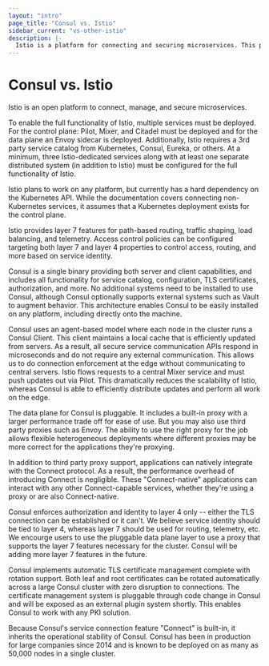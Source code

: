 ```yaml
---
layout: "intro"
page_title: "Consul vs. Istio"
sidebar_current: "vs-other-istio"
description: |-
  Istio is a platform for connecting and securing microservices. This page describes the similarities and differences between Istio and Consul.
---
```


# Consul vs. Istio

Istio is an open platform to connect, manage, and secure microservices.

To enable the full functionality of Istio, multiple services must
be deployed. For the control plane: Pilot, Mixer, and Citadel must be
deployed and for the data plane an Envoy sidecar is deployed. Additionally,
Istio requires a 3rd party service catalog from Kubernetes, Consul, Eureka,
or others. At a minimum, three Istio-dedicated services along with at
least one separate distributed system (in addition to Istio) must be
configured for the full functionality of Istio.

Istio plans to work on any platform, but currently has a hard dependency
on the Kubernetes API. While the documentation covers connecting non-Kubernetes
services, it assumes that a Kubernetes deployment exists for the control
plane.

Istio provides layer 7 features for path-based routing, traffic shaping,
load balancing, and telemetry. Access control policies can be configured
targeting both layer 7 and layer 4 properties to control access, routing,
and more based on service identity.

Consul is a single binary providing both server and client capabilities, and
includes all functionality for service catalog, configuration, TLS certificates,
authorization, and more. No additional systems need to be installed to use
Consul, although Consul optionally supports external systems such as Vault
to augment behavior. This architecture enables Consul to be easily installed
on any platform, including directly onto the machine.

Consul uses an agent-based model where each node in the cluster runs a
Consul Client. This client maintains a local cache that is efficiently updated
from servers. As a result, all secure service communication APIs respond in
microseconds and do not require any external communication. This allows us to
do connection enforcement at the edge without communicating to central
servers. Istio flows requests to a central Mixer service and must push
updates out via Pilot. This dramatically reduces the scalability of Istio,
whereas Consul is able to efficiently distribute updates and perform all
work on the edge.

The data plane for Consul is pluggable. It includes a built-in proxy with
a larger performance trade off for ease of use. But you may also use third
party proxies such as Envoy. The ability to use the right proxy for the job
allows flexible heterogeneous deployments where different proxies may be
more correct for the applications they're proxying.

In addition to third party proxy support, applications can natively integrate
with the Connect protocol. As a result, the performance overhead of introducing
Connect is negligible. These "Connect-native" applications can interact with
any other Connect-capable services, whether they're using a proxy or are
also Connect-native.

Consul enforces authorization and identity to layer 4 only -- either the TLS
connection can be established or it can't. We believe
service identity should be tied to layer 4, whereas layer 7 should be used
for routing, telemetry, etc. We encourge users to use the pluggable data
plane layer to use a proxy that supports the layer 7 features necessary
for the cluster. Consul will be adding more layer 7 features in the future.

Consul implements automatic TLS certificate management complete with rotation
support. Both leaf and root certificates can be rotated automatically across
a large Consul cluster with zero disruption to connections. The certificate
management system is pluggable through code change in Consul and will be
exposed as an external plugin system shortly. This enables Consul to work
with any PKI solution.

Because Consul's service connection feature "Connect" is built-in, it
inherits the operational stability of Consul. Consul has been in production
for large companies since 2014 and is known to be deployed on as many as
50,000 nodes in a single cluster.
